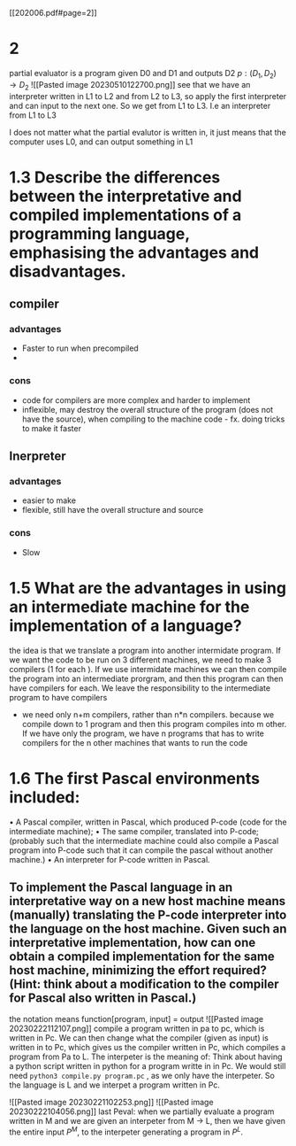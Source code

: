 [[202006.pdf#page=2]]
# 2
partial evaluator is a program given D0 and D1 and outputs D2
$p:(D_{1}, D_{2})\to D_{2}$
![[Pasted image 20230510122700.png]]
see that we have an interpreter written in L1 to L2 and from L2 to L3, so apply the first interpreter and can input to the next one.  So we get from L1 to L3. I.e an interpreter from L1 to L3

I does not matter what the partial evalutor is written in, it just means that the computer uses L0, and can output something in L1

# 1.3 Describe the differences between the interpretative and compiled implementations of a programming language, emphasising the advantages and disadvantages.

## compiler
### advantages
* Faster to run when precompiled
* 
### cons
* code for compilers are more complex and harder to implement
* inflexible, may destroy the overall structure of the program (does not have the source), when compiling to the machine code - fx. doing tricks to make it faster

## Inerpreter
### advantages
* easier to make
* flexible, still have the overall structure and source
### cons
* Slow


# 1.5 What are the advantages in using an intermediate machine for the implementation of a language?
the idea is that we translate a program into another intermidate program. If we want the code to be run on 3 different machines, we need to make 3 compilers (1 for each ). If we use intermidate machines we can then compile the program into an intermediate prorgram, and  then this program can then have compilers for each. We leave the responsibility to the intermediate program to have compilers
* we need only n+m  compilers, rather than n\*n compilers. because we compile down to 1 program and then this program compiles into m other. If we have only the program, we have n programs that has to write compilers for the n other machines that wants to run the code



# 1.6 The first Pascal environments included:
• A Pascal compiler, written in Pascal, which produced P-code (code for the
intermediate machine);
• The same compiler, translated into P-code; (probably such that the intermediate machine could also compile a Pascal program into P-code such that it can compile the pascal without another machine.)
• An interpreter for P-code written in Pascal.
## To implement the Pascal language in an interpretative way on a new host machine means (manually) translating the P-code interpreter into the language on the host machine. Given such an interpretative implementation, how can one obtain a compiled implementation for the same host machine, minimizing the effort required? (Hint: think about a modification to the compiler for Pascal also written in Pascal.)
the notation means 
function[program, input] = output
![[Pasted image 20230222112107.png]]
compile a program written in pa to pc, which is written in Pc. We can then change what the compiler (given as input) is written in to Pc, which gives us the compiler written in Pc, which compiles a program from Pa to L. 
The interpeter is the meaning of: Think about having a python script written in python for a program writte in in Pc. We would still need `python3 compile.py program.pc` , as we only have the interpeter. So the language is L and we interpet a program written in Pc.

![[Pasted image 20230221102253.png]]
![[Pasted image 20230222104056.png]]
last Peval: when we partially evaluate a program written in M and we are given an interpeter from M -> L, then we have given the entire input $P^M$, to the interpeter generating a program in $P^L$.